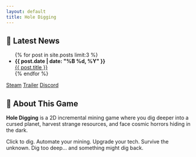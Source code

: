 ```yaml
---
layout: default
title: Hole Digging
---
```


<div class="news-and-buttons">
  <div class="news-section">
    <h2>📰 Latest News</h2>
    <ul>
      {% for post in site.posts limit:3 %}
        <li>
          <strong>{{ post.date | date: "%B %d, %Y" }}</strong><br />
          <a href="{{ post.url | relative_url }}">{{ post.title }}</a>
        </li>
      {% endfor %}
    </ul>
  </div>

  <div class="button-section">
    <a href="https://store.steampowered.com/app/YOUR_GAME_ID" class="btn steam">Steam</a>
    <a href="https://youtube.com/YOUR_TRAILER_LINK" class="btn trailer">Trailer</a>
    <a href="https://discord.gg/YOUR_DISCORD" class="btn discord">Discord</a>
  </div>
</div>

<div class="about-section">
  <h2>📜 About This Game</h2>

  <p><strong>Hole Digging</strong> is a 2D incremental mining game where you dig deeper into a cursed planet, harvest strange resources, and face cosmic horrors hiding in the dark.</p>

  <p>Click to dig. Automate your mining. Upgrade your tech. Survive the unknown. Dig too deep... and something might dig back.</p>
</div>

